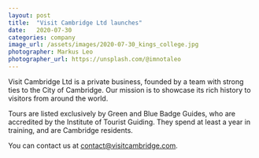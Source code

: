 ```yaml
---
layout: post
title:  "Visit Cambridge Ltd launches"
date:   2020-07-30
categories: company
image_url: /assets/images/2020-07-30_kings_college.jpg
photographer: Markus Leo
photographer_url: https://unsplash.com/@imnotaleo
---
```

Visit Cambridge Ltd is a private business, founded by a team with strong ties to the City of Cambridge. Our mission is to showcase its rich history to visitors from around the world.

Tours are listed exclusively by Green and Blue Badge Guides, who are accredited by the Institute of Tourist Guiding. They spend at least a year in training, and are Cambridge residents.

You can contact us at [contact@visitcambridge.com][email].

[email]: mailto:contact@visitcambridge.com
